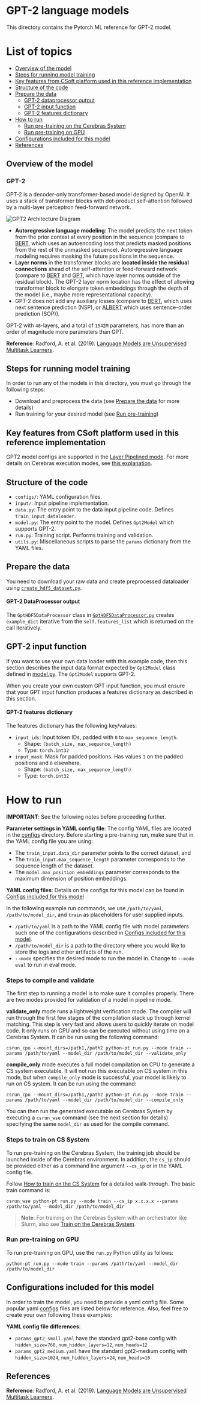 # GPT-2 language models

This directory contains the Pytorch ML reference for GPT-2 model.

# List of topics
- [Overview of the model](#overview-of-the-model)
- [Steps for running model training](#steps-for-running-model-training)
- [Key features from CSoft platform used in this reference implementation](#key-features-from-CSoft-platform-used-in-this-reference-implementation)
- [Structure of the code](#structure-of-the-code)
- [Prepare the data](#prepare-the-data)
	- [GPT-2 dataprocessor output](#gpt-2-dataprocessor-output)
	- [GPT-2 input function](#gpt-2-input-function)
	- [GPT-2 features dictionary](#gpt-2-features-dictionary)
- [How to run](#How-to-run)
	- [Run pre-training on the Cerebras System](#run-pre-training-on-the-cerebras-system)
	- [Run pre-training on GPU](#run-pre-training-on-gpu)
- [Configurations included for this model](#configurations-included-for-this-model)
- [References](#references)

## Overview of the model

### GPT-2

GPT-2 is a decoder-only transformer-based model designed by OpenAI.
It uses a stack of transformer blocks with dot-product
self-attention followed by a multi-layer perceptron feed-forward network.

![GPT2 Architecture Diagram](./images/architecture_diagram.png)

-   **Autoregressive language modeling**: The model predicts the next token from
the prior context at every position in the sequence (compare to [BERT](https://arxiv.org/abs/1810.04805), which uses an autoencoding
loss that predicts masked positions from the rest of the unmasked sequence).
Autoregressive language modeling requires masking the future positions in the
sequence.
-   **Layer norms** in the transformer blocks are **located inside the residual
connections** ahead of the self-attention or feed-forward network
(compare to [BERT](https://arxiv.org/abs/1810.04805) and [GPT](https://s3-us-west-2.amazonaws.com/openai-assets/research-covers/language-unsupervised/language_understanding_paper.pdf), which have layer norms outside of the residual block).
The GPT-2 layer norm location has the effect of allowing transformer block to elongate token
embeddings through the depth of the model (i.e., maybe more representational capacity).
-   GPT-2 does not add any auxiliary losses (compare to [BERT](https://arxiv.org/abs/1810.04805), which uses next sentence prediction
(NSP), or [ALBERT](https://arxiv.org/abs/1909.11942) which uses sentence-order prediction (SOP)).

GPT-2 with `48`-layers, and a total of `1542M` parameters, has more than an order of magnitude more
parameters than GPT.

**Reference**: Radford, A. et al. (2019). [Language Models are Unsupervised Multitask Learners](https://d4mucfpksywv.cloudfront.net/better-language-models/language-models.pdf).

## Steps for running model training
In order to run any of the models in this directory, you must go through the following steps:
- Download and preprocess the data (see [Prepare the data](#prepare-the-data) for more details)
- Run training for your desired model (see [Run pre-training](#run-pre-training))

## Key features from CSoft platform used in this reference implementation
GPT2 model configs are supported in the [Layer Pipelined mode](https://docs.cerebras.net/en/latest/cerebras-basics/cerebras-execution-modes.html#layer-pipelined-mode).
For more details on Cerebras execution modes, see [this explanation](https://docs.cerebras.net/en/latest/cerebras-basics/cerebras-execution-modes.html).

## Structure of the code

-   `configs/`: YAML configuration files.
-   `input/`: Input pipeline implementation. 
-   `data.py`: The entry point to the data input pipeline code. Defines `train_input_dataloader`.
-   `model.py`: The entry point to the model. Defines `Gpt2Model` which supports GPT-2. 
-   `run.py`: Training script. Performs training and validation.
-   `utils.py`: Miscellaneous scripts to parse the `params` dictionary from the YAML files.

## Prepare the data

You need to download your raw data and create preprocessed dataloader using [`create_hdf5_dataset.py`](input/scripts/create_hdf5_dataset.py). 

#### GPT-2 DataProcessor output
  The `GptHDF5DataProcessor` class in [`GptHDF5DataProcessor.py`](input/GptHDF5DataProcessor.py) creates `example_dict` iterative from the `self.features_list` which is returned on the call iteratively. 
 
## GPT-2 input function

If you want to use your own data loader with this example code, then this section describes the input data format expected by `Gpt2Model` class defined in [model.py](./model.py). The `Gpt2Model` supports GPT-2.

When you create your own custom GPT input function, you must ensure that your GPT input function produces a features dictionary as described in this section.

#### GPT-2 features dictionary

The features dictionary has the following key/values:

-   `input_ids`: Input token IDs, padded with `0` to `max_sequence_length`.
    -   Shape: `(batch_size, max_sequence_length)`
    -   Type: `torch.int32`
-   `input_mask`: Mask for padded positions. Has values `1` on the padded positions and `0` elsewhere.
    -   Shape: `(batch_size, max_sequence_length)`
    -   Type: `torch.int32`

# How to run

**IMPORTANT**: See the following notes before proceeding further.

**Parameter settings in YAML config file**: The config YAML files are located in the [configs](configs/) directory. Before starting a pre-training run, make sure that in the YAML config file you are using:

-   The `train_input.data_dir` parameter points to the correct dataset, and
-   The `train_input.max_sequence_length` parameter corresponds to the sequence length of the dataset.
-   The `model.max_position_embeddings` parameter corresponds to the maximum dimension of position embeddings.

**YAML config files**: Details on the configs for this model can be found in [Configs included for this model](#configs-included-for-this-model)

In the following example run commands, we use `/path/to/yaml`, `/path/to/model_dir`, and `train` as placeholders for user supplied inputs.

-   `/path/to/yaml` is a path to the YAML config file with model parameters such one of the configurations described in [Configs included for this model](#configs-included-for-this-model).
-   `/path/to/model_dir` is a path to the directory where you would like to store the logs and other artifacts of the run.
-   `--mode` specifies the desired mode to run the model in. Change to `--mode eval` to run in eval mode.

### Steps to compile and validate
The first step to running a model is to make sure it compiles properly. There are two modes provided for validation of a model in pipeline mode.

**validate_only** mode runs a lightweight verification mode. The compiler will run through the first few stages of
the compilation stack up through kernel matching. This step is very fast and allows users to quickly iterate
on model code. It only runs on CPU and so can be executed without using time on a Cerebras System. It can be run using the following command:

```
csrun_cpu --mount_dirs=/path1,/path2 python-pt run.py --mode train --params /path/to/yaml --model_dir /path/to/model_dir --validate_only
```

**compile_only** mode executes a full model compilation on CPU to generate a CS system executable.
It will not run this executable on CS system in this mode, but when `compile_only` mode is successful,
your model is likely to run on CS system. It can be run using the command:

```
csrun_cpu --mount_dirs=/path1,/path2 python-pt run.py --mode train --params /path/to/yaml --model_dir /path/to/model_dir --compile_only
```

You can then run the generated executable on Cerebras System by executing a `csrun_wse` command (see the next section for details) specifying the
same `model_dir` as used for the compile command.


### Steps to train on CS System

To run pre-training on the Cerebras System, the training job should be launched inside of the Cerebras environment. In addition, the `cs_ip` should be provided either as a command line argument `--cs_ip` or in the YAML config file.

Follow [How to train on the CS System](../../../#how-to-train-on-the-cs-system) for a detailed walk-through. The basic train command is:

```
csrun_wse python-pt run.py --mode train --cs_ip x.x.x.x --params /path/to/yaml --model_dir /path/to/model_dir
```

> **Note**: For training on the Cerebras System with an orchestrator like Slurm, also see [Train on the Cerebras System](https://docs.cerebras.net/en/latest/tensorflow-docs/running-a-model/train-eval-predict.html).


### Run pre-training on GPU

To run pre-training on GPU, use the `run.py` Python utility as follows:

```
python-pt run.py --mode train --params /path/to/yaml --model_dir /path/to/model_dir
```

## Configurations included for this model
In order to train the model, you need to provide a yaml config file. Some popular yaml [configs](configs/) files are listed below for reference. Also, feel free to create your own following these examples:

**YAML config file differences**:
   - `params_gpt2_small.yaml` have the standard gpt2-base config with `hidden_size=768`, `num_hidden_layers=12`, `num_heads=12`
   - `params_gpt2_medium.yaml` have the standard gpt2-medium config with `hidden_size=1024`, `num_hidden_layers=24`, `num_heads=16`

## References

**Reference**: Radford, A. et al. (2019). [Language Models are Unsupervised Multitask Learners](https://d4mucfpksywv.cloudfront.net/better-language-models/language-models.pdf).

